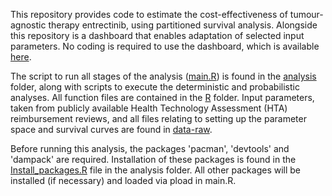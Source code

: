 This repository provides code to estimate the cost-effectiveness of tumour-agnostic therapy entrectinib, using partitioned survival analysis. Alongside this repository is a dashboard that enables adaptation of selected input parameters. No coding is required to use the dashboard, which is available [here](https://regulatorysciencelab.shinyapps.io/partsa_rephta/).

The script to run all stages of the analysis ([main.R](analysis/main.R)) is found in the [analysis](https://github.com/Regulatory-Science-Lab/PartSA_repHTA/tree/main/analysis) folder, along with scripts to execute the deterministic and probabilistic analyses. All function files are contained in the [R](https://github.com/Regulatory-Science-Lab/PartSA_repHTA/tree/main/R) folder. Input parameters, taken from publicly available Health Technology Assessment (HTA) reimbursement reviews,  and all files relating to setting up the parameter space and survival curves are found in [data-raw](https://github.com/Regulatory-Science-Lab/PartSA_repHTA/tree/main/data-raw). 

Before running this analysis, the packages 'pacman', 'devtools' and 'dampack' are required. Installation of these packages is found in the [Install_packages.R](https://github.com/Regulatory-Science-Lab/PartSA_repHTA/blob/main/analysis/Install_packages.R) file in the analysis folder. All other packages will be installed (if necessary) and loaded via pload in main.R. 

